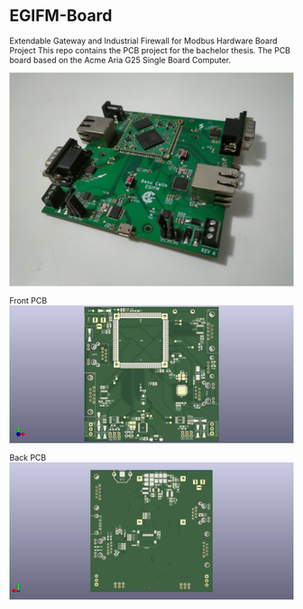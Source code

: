 # EGIFM-Board

Extendable Gateway and Industrial Firewall for Modbus Hardware Board Project
This repo contains the PCB project for the bachelor thesis.
The PCB board based on the Acme Aria G25 Single Board Computer.

![Build](board-images/EGIFM-Board-build.jpg)

Front PCB
![Front](board-images/EGIFM-Board-front.png)

Back PCB
![Back](board-images/EGIFM-Board-back.png)